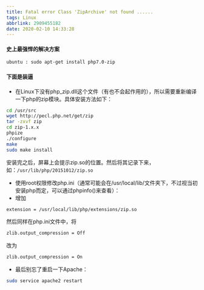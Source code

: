 ```yaml
---
title: Fatal error Class 'ZipArchive' not found ......
tags: Linux
abbrlink: 2909455182
date: 2020-02-10 14:33:28
---
```


#### 史上最强悍的解决方案
```bash
ubuntu : sudo apt-get install php7.0-zip
```
#### 下面是装逼
- 在Linux下没有php_zip.dll这个文件（有也不会起作用的），所以需要重新编译一下php的zip模块。具体安装方法如下：
```bash
cd /usr/src
wget http://pecl.php.net/get/zip
tar -zxvf zip
cd zip-1.x.x
phpize
./configure
make
sudo make install
```
安装完之后，屏幕上会提示zip.so的位置。然后将其记录下来，如：`/usr/lib/php/20151012/zip.so`

- 使用root权限修改php.ini（通常可能会在/usr/local/lib/文件夹下，不过视当初安装php而定，可以通过phpinfo()来查看）：
- 增加
```bash
extension = /usr/local/lib/php/extensions/zip.so
```
然后同样在php.ini文件中，将
```bash
zlib.output_compression = Off
```
改为
```bash
zlib.output_compression = On
```
- 最后别忘了重启一下Apache：
```bash
sudo service apache2 restart
```
